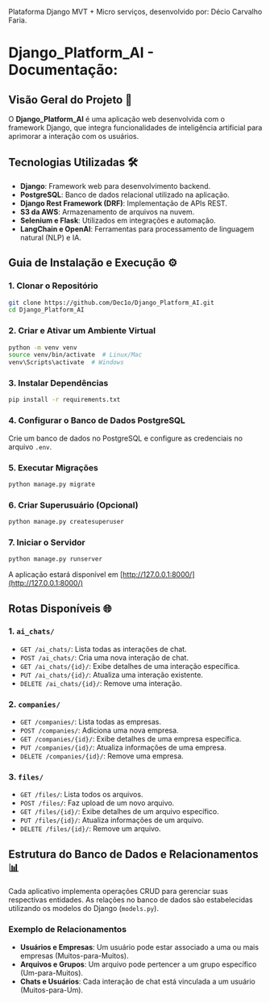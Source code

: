 Plataforma Django MVT + Micro serviços, desenvolvido por: Décio Carvalho Faria.
# Django_Platform_AI - Documentação:

## Visão Geral do Projeto 🚀
O **Django_Platform_AI** é uma aplicação web desenvolvida com o framework Django, que integra funcionalidades de inteligência artificial para aprimorar a interação com os usuários.

## Tecnologias Utilizadas 🛠️
- **Django**: Framework web para desenvolvimento backend.
- **PostgreSQL**: Banco de dados relacional utilizado na aplicação.
- **Django Rest Framework (DRF)**: Implementação de APIs REST.
- **S3 da AWS**: Armazenamento de arquivos na nuvem.
- **Selenium e Flask**: Utilizados em integrações e automação.
- **LangChain e OpenAI**: Ferramentas para processamento de linguagem natural (NLP) e IA.

## Guia de Instalação e Execução ⚙️

### 1. Clonar o Repositório
```bash
git clone https://github.com/Dec1o/Django_Platform_AI.git
cd Django_Platform_AI
```

### 2. Criar e Ativar um Ambiente Virtual
```bash
python -m venv venv
source venv/bin/activate  # Linux/Mac
venv\Scripts\activate  # Windows
```

### 3. Instalar Dependências
```bash
pip install -r requirements.txt
```

### 4. Configurar o Banco de Dados PostgreSQL
Crie um banco de dados no PostgreSQL e configure as credenciais no arquivo `.env`.

### 5. Executar Migrações
```bash
python manage.py migrate
```

### 6. Criar Superusuário (Opcional)
```bash
python manage.py createsuperuser
```

### 7. Iniciar o Servidor
```bash
python manage.py runserver
```
A aplicação estará disponível em [http://127.0.0.1:8000/](http://127.0.0.1:8000/)

## Rotas Disponíveis 🌐

### 1. `ai_chats/`
- `GET /ai_chats/`: Lista todas as interações de chat.
- `POST /ai_chats/`: Cria uma nova interação de chat.
- `GET /ai_chats/{id}/`: Exibe detalhes de uma interação específica.
- `PUT /ai_chats/{id}/`: Atualiza uma interação existente.
- `DELETE /ai_chats/{id}/`: Remove uma interação.

### 2. `companies/`
- `GET /companies/`: Lista todas as empresas.
- `POST /companies/`: Adiciona uma nova empresa.
- `GET /companies/{id}/`: Exibe detalhes de uma empresa específica.
- `PUT /companies/{id}/`: Atualiza informações de uma empresa.
- `DELETE /companies/{id}/`: Remove uma empresa.

### 3. `files/`
- `GET /files/`: Lista todos os arquivos.
- `POST /files/`: Faz upload de um novo arquivo.
- `GET /files/{id}/`: Exibe detalhes de um arquivo específico.
- `PUT /files/{id}/`: Atualiza informações de um arquivo.
- `DELETE /files/{id}/`: Remove um arquivo.



## Estrutura do Banco de Dados e Relacionamentos 📊
Cada aplicativo implementa operações CRUD para gerenciar suas respectivas entidades. As relações no banco de dados são estabelecidas utilizando os modelos do Django (`models.py`).



### Exemplo de Relacionamentos
- **Usuários e Empresas**: Um usuário pode estar associado a uma ou mais empresas (Muitos-para-Muitos).
- **Arquivos e Grupos**: Um arquivo pode pertencer a um grupo específico (Um-para-Muitos).
- **Chats e Usuários**: Cada interação de chat está vinculada a um usuário (Muitos-para-Um).
